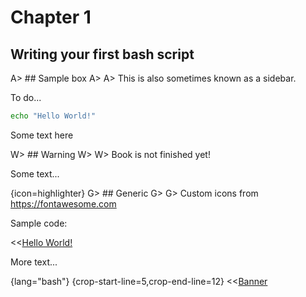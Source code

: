 # Chapter 1

## Writing your first bash script

A> ## Sample box
A>
A> This is also sometimes known as a sidebar.

To do...

```bash
echo "Hello World!"
```

Some text here

W> ## Warning
W>
W> Book is not finished yet!

Some text...

{icon=highlighter}
G> ## Generic
G>
G> Custom icons from https://fontawesome.com

Sample code:

<<[Hello World!](code/test.sh)

More text...

{lang="bash"}
{crop-start-line=5,crop-end-line=12}
<<[Banner](code/fn.sh)
